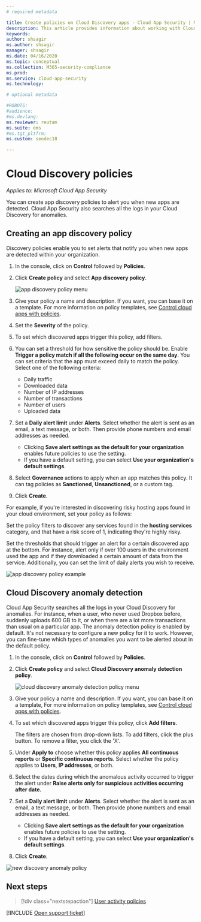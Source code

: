 ```yaml
---
# required metadata

title: Create policies on Cloud Discovery apps - Cloud App Security | Microsoft Docs
description: This article provides information about working with Cloud Discovery policies.
keywords:
author: shsagir
ms.author: shsagir
manager: shsagir
ms.date: 04/16/2020
ms.topic: conceptual
ms.collection: M365-security-compliance
ms.prod:
ms.service: cloud-app-security
ms.technology:

# optional metadata

#ROBOTS:
#audience:
#ms.devlang:
ms.reviewer: reutam
ms.suite: ems
#ms.tgt_pltfrm:
ms.custom: seodec18

---
```

# Cloud Discovery policies

*Applies to: Microsoft Cloud App Security*

You can create app discovery policies to alert you when new apps are detected. Cloud App Security also searches all the logs in your Cloud Discovery for anomalies.

## Creating an app discovery policy

Discovery policies enable you to set alerts that notify you when new apps are detected within your organization.

1. In the console, click on **Control** followed by **Policies**.

2. Click **Create policy** and select **App discovery policy**.

    ![app discovery policy menu](media/app-discovery-policy-menu.png "app discovery policy menu")

3. Give your policy a name and description. If you want, you can base it on a template. For more information on policy templates, see [Control cloud apps with policies](control-cloud-apps-with-policies.md).

4. Set the **Severity** of the policy.

5. To set which discovered apps trigger this policy, add filters.

6. You can set a threshold for how sensitive the policy should be. Enable **Trigger a policy match if all the following occur on the same day**. You can set criteria that the app must exceed daily to match the policy. Select one of the following criteria:
    - Daily traffic
    - Downloaded data
    - Number of IP addresses
    - Number of transactions
    - Number of users
    - Uploaded data

7. Set a **Daily alert limit** under **Alerts**. Select whether the alert is sent as an email, a text message, or both. Then provide phone numbers and email addresses as needed.
    - Clicking **Save alert settings as the default for your organization** enables future policies to use the setting.
    - If you have a default setting, you can select **Use your organization's default settings**.

8. Select **Governance** actions to apply when an app matches this policy. It can tag policies as **Sanctioned**, **Unsanctioned**, or a custom tag.

9. Click **Create**.

For example, if you're interested in discovering risky hosting apps found in your cloud environment, set your policy as follows:

Set the policy filters to discover any services found in the **hosting services** category, and that have a risk score of 1, indicating they're highly risky.

 Set the thresholds that should trigger an alert for a certain discovered app at the bottom. For instance, alert only if over 100 users in the environment used the app and if they downloaded a certain amount of data from the service.
Additionally, you can set the limit of daily alerts you wish to receive.

![app discovery policy example](media/app-discovery-policy-example.png "app discovery policy example")

## Cloud Discovery anomaly detection

Cloud App Security searches all the logs in your Cloud Discovery for anomalies. For instance, when a user, who never used Dropbox before, suddenly uploads 600 GB to it, or when there are a lot more transactions than usual on a particular app. The anomaly detection policy is enabled by default. It's not necessary to configure a new policy for it to work. However, you can fine-tune which types of anomalies you want to be alerted about in the default policy.

1. In the console, click on **Control** followed by **Policies**.

2. Click **Create policy** and select **Cloud Discovery anomaly detection policy**.

    ![cloud discovery anomaly detection policy menu](media/cloud-discovery-anomaly-detection-policy-menu.png "cloud discovery anomaly detection policy menu")

3. Give your policy a name and description. If you want, you can base it on a template, For more information on policy templates, see [Control cloud apps with policies](control-cloud-apps-with-policies.md).

4. To set which discovered apps trigger this policy, click **Add filters**.

    The filters are chosen from drop-down lists. To add filters, click the plus button. To remove a filter, you click the 'X'.

5. Under **Apply to** choose whether this policy applies **All continuous reports** or **Specific continuous reports**. Select whether the policy applies to **Users**, **IP addresses**, or both.

6. Select the dates during which the anomalous activity occurred to trigger the alert under **Raise alerts only for suspicious activities occurring after date.**

7. Set a **Daily alert limit** under **Alerts**. Select whether the alert is sent as an email, a text message, or both. Then provide phone numbers and email addresses as needed.
    - Clicking **Save alert settings as the default for your organization** enables future policies to use the setting.
    - If you have a default setting, you can select **Use your organization's default settings**.

8. Click **Create**.

![new discovery anomaly policy](media/new-discovery-anomaly-policy.png "new discovery anomaly policy")

## Next steps

> [!div class="nextstepaction"]
> [User activity policies](user-activity-policies.md)

[!INCLUDE [Open support ticket](includes/support.md)]
